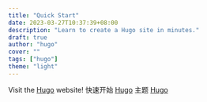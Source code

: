 ```yaml
---
title: "Quick Start"
date: 2023-03-27T10:37:39+08:00
description: "Learn to create a Hugo site in minutes."
draft: true
author: "hugo"
cover: ""
tags: ["hugo"]
theme: "light"
---
```


Visit the [Hugo](https://gohugo.io) website!
快速开始 [Hugo](https://gohugo.io/getting-started/quick-start/)
主题 [Hugo](https://themes.gohugo.io/)